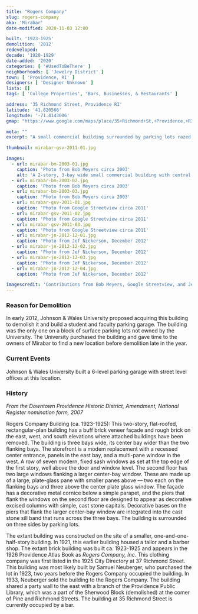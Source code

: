 ```yaml
---
title: "Rogers Company"
slug: rogers-company
aka: 'Mirabar'
date-modified: 2020-11-03 12:00

built: '1923-1925'
demolition: '2012'
redeveloped: 
decade: '1920-1929'
date-added: '2020'
categories: [ '#UsedToBeThere' ]
neighborhoods: [ 'Jewelry District' ]
town: [ 'Providence, RI' ]
designers: [ 'Designer Unknown' ]
lists: []
tags: [ 'College Properties', 'Bars, Businesses, & Restaurants' ]

address: '35 Richmond Street, Providence RI'
latitude: '41.820566'
longitude: '-71.4143006'
gmap: "https://www.google.com/maps/place/35+Richmond+St,+Providence,+RI+02903/@41.820566,-71.4143006,17z/data=!3m1!4b1!4m5!3m4!1s0x89e44514a0a8f359:0xad5e4082c6bc45aa!8m2!3d41.820566!4d-71.4121119"

meta: ""
excerpt: "A small commercial building surrounded by parking lots razed for an 800 car parking garage for Johnson & Wales University"

thumbnail: mirabar-gsv-2011-01.jpg

images:
  - url: mirabar-bm-2003-01.jpg
    caption: 'Photo from Bob Meyers circa 2003'
    alt: 'A 2-story, 3-bay wide small commercial building with central entrance. One while side of the building is brick with no windows, while the opposite side has only three small windows on the top floor.'
  - url: mirabar-bm-2003-02.jpg
    caption: 'Photo from Bob Meyers circa 2003'
  - url: mirabar-bm-2003-03.jpg
    caption: 'Photo from Bob Meyers circa 2003'
  - url: mirabar-gsv-2011-01.jpg
    caption: 'Photo from Google Streetview circa 2011'
  - url: mirabar-gsv-2011-02.jpg
    caption: 'Photo from Google Streetview circa 2011'
  - url: mirabar-gsv-2011-03.jpg
    caption: 'Photo from Google Streetview circa 2011'
  - url: mirabar-jn-2012-12-01.jpg
    caption: 'Photo from Jef Nickerson, December 2012'
  - url: mirabar-jn-2012-12-02.jpg
    caption: 'Photo from Jef Nickerson, December 2012'
  - url: mirabar-jn-2012-12-03.jpg
    caption: 'Photo from Jef Nickerson, December 2012'
  - url: mirabar-jn-2012-12-04.jpg
    caption: 'Photo from Jef Nickerson, December 2012'

imagescredit: 'Contributions from Bob Meyers, Google Streetview, and Jef Nickerson'
---
```


### Reason for Demolition

In early 2012, Johnson & Wales University proposed acquiring this building to demolish it and build a student and faculty parking garage. The building was the only one on a block of surface parking lots not owned by the University. The University purchased the building and gave time to the owners of Mirabar to find a new location before demolition late in the year. 


### Current Events

Johnson & Wales University built a 6-level parking garage with street level offices at this location. 


### History

_From the Downtown Providence Historic District, Amendment, National Register nomination form, 2007_

Rogers Company Building (ca. 1923-1925): This two-story, flat-roofed, rectangular-plan building has a buff brick veneer façade and rough brick on the east, west, and south elevations where attached buildings have been removed. The building is three bays wide, its center bay wider than the two flanking bays. The storefront is a modem replacement with a recessed center entrance, panels in the east bay, and a multi-pane window in the west. A row of seven modern, fixed sash windows as set at the top edge of the first story, well above the door and window level. The second floor has two large windows flanking a larger center-bay window. These are made up of a large, plate-glass pane with smaller panes above — two each on the flanking bays and three above the center plate glass window. The façade has a decorative metal cornice below a simple parapet, and the piers that flank the windows on the second floor are designed to appear as decorative excised columns with simple, cast stone capitals. Decorative bases on the piers that flank the larger center-bay window are integrated into the cast stone sill band that runs across the three bays. The building is surrounded on three sides by parking lots.

The extant building was constructed on the site of a smaller, one-and-one-half-story building. In 1921, this earlier building housed a tailor and a barber shop. The extant brick building was built ca. 1923-1925 and appears in the 1926 Providence Atlas Book as _Rogers Company, Inc._ This clothing company was first listed in the 1925 City Directory at 37 Richmond Street. This building was most likely built by Samuel Neuberger, who purchased the lot in 1923, two years before the Rogers Company occupied the building. In 1933, Neuberger sold the building to the Rogers Company. The building shared a party wall to the east with a branch of the Providence Public Library, which was a part of the Sherwood Block (demolished) at the comer of Pine and Richmond Streets. The building at 35 Richmond Street is currently occupied by a bar.
